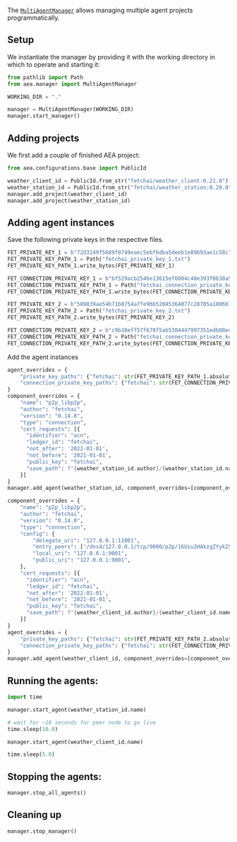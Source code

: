 
The <a href="../api/manager/manager">`MultiAgentManager`</a> allows managing multiple agent projects programmatically.

## Setup

We instantiate the manager by providing it with the working directory in which to operate and starting it:

``` python
from pathlib import Path
from aea.manager import MultiAgentManager

WORKING_DIR = "."

manager = MultiAgentManager(WORKING_DIR)
manager.start_manager()
```

## Adding projects

We first add a couple of finished AEA project:

``` python
from aea.configurations.base import PublicId

weather_client_id = PublicId.from_str("fetchai/weather_client:0.21.0")
weather_station_id = PublicId.from_str("fetchai/weather_station:0.20.0")
manager.add_project(weather_client_id)
manager.add_project(weather_station_id)
```

## Adding agent instances

Save the following private keys in the respective files.
``` python
FET_PRIVATE_KEY_1 = b"72d3149f5689f0749eaec5ebf6dba5deeb1e89b93ae1c58c71fd43dfaa231e87"
FET_PRIVATE_KEY_PATH_1 = Path("fetchai_private_key_1.txt")
FET_PRIVATE_KEY_PATH_1.write_bytes(FET_PRIVATE_KEY_1)

FET_CONNECTION_PRIVATE_KEY_1 = b"bf529acb2546e13615ef6004c48e393f0638a5dc0c4979631a9a4bc554079f6f"
FET_CONNECTION_PRIVATE_KEY_PATH_1 = Path("fetchai_connection_private_key_1.txt")
FET_CONNECTION_PRIVATE_KEY_PATH_1.write_bytes(FET_CONNECTION_PRIVATE_KEY_1)

FET_PRIVATE_KEY_2 = b"589839ae54b71b8754a7fe96b52045364077c28705a1806b74441debcae16e0a"
FET_PRIVATE_KEY_PATH_2 = Path("fetchai_private_key_2.txt")
FET_PRIVATE_KEY_PATH_2.write_bytes(FET_PRIVATE_KEY_2)

FET_CONNECTION_PRIVATE_KEY_2 = b"c9b38eff57f678f5ab5304447997351edb08eceb883267fa4ad849074bec07e4"
FET_CONNECTION_PRIVATE_KEY_PATH_2 = Path("fetchai_connection_private_key_2.txt")
FET_CONNECTION_PRIVATE_KEY_PATH_2.write_bytes(FET_CONNECTION_PRIVATE_KEY_2)
```

Add the agent instances
``` python
agent_overrides = {
    "private_key_paths": {"fetchai": str(FET_PRIVATE_KEY_PATH_1.absolute())},
    "connection_private_key_paths": {"fetchai": str(FET_CONNECTION_PRIVATE_KEY_PATH_1.absolute())}
}
component_overrides = {
    "name": "p2p_libp2p",
    "author": "fetchai",
    "version": "0.14.0",
    "type": "connection",
    "cert_requests": [{
      "identifier": "acn",
      "ledger_id": "fetchai",
      "not_after": '2022-01-01',
      "not_before": '2021-01-01',
      "public_key": "fetchai",
      "save_path": f"{weather_station_id.author}/{weather_station_id.name}/.certs/conn_cert.txt"
    }]
}
manager.add_agent(weather_station_id, component_overrides=[component_overrides], agent_overrides=agent_overrides)

component_overrides = {
    "name": "p2p_libp2p",
    "author": "fetchai",
    "version": "0.14.0",
    "type": "connection",
    "config": {
        "delegate_uri": "127.0.0.1:11001",
        "entry_peers": ['/dns4/127.0.0.1/tcp/9000/p2p/16Uiu2HAkzgZYyk25XjAhmgXcdMbahrHYi18uuAzHuxPn1KkdmLRw'],
        "local_uri": "127.0.0.1:9001",
        "public_uri": "127.0.0.1:9001",
    },
    "cert_requests": [{
      "identifier": "acn",
      "ledger_id": "fetchai",
      "not_after": '2022-01-01',
      "not_before": '2021-01-01',
      "public_key": "fetchai",
      "save_path": f"{weather_client_id.author}/{weather_client_id.name}/.certs/conn_cert.txt"
    }]
}
agent_overrides = {
    "private_key_paths": {"fetchai": str(FET_PRIVATE_KEY_PATH_2.absolute())},
    "connection_private_key_paths": {"fetchai": str(FET_CONNECTION_PRIVATE_KEY_PATH_2.absolute())}
}
manager.add_agent(weather_client_id, component_overrides=[component_overrides], agent_overrides=agent_overrides)
```

## Running the agents:

``` python
import time

manager.start_agent(weather_station_id.name)

# wait for ~10 seconds for peer node to go live
time.sleep(10.0)

manager.start_agent(weather_client_id.name)

time.sleep(5.0)
```

## Stopping the agents:

``` python
manager.stop_all_agents()
```

## Cleaning up

``` python
manager.stop_manager()
```